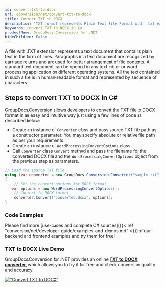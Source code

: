 ```yaml
---
id: convert-txt-to-docx
url: conversion/net/convert-txt-to-docx
title: Convert TXT to DOCX
description: "TXT format represents Plain Text File Format with .txt extension. Learn how to convert TXT to DOCX file programmatically in C# language using GroupDocs.Conversion for .NET library."
keywords: Convert TXT to DOCX in C#
productName: GroupDocs.Conversion for .NET
hideChildren: False
---
```


A file with .TXT extension represents a text document that contains plain text in the form of lines. Paragraphs in a text document are recognized by carriage returns and are used for better arrangement of file contents. A standard text document can be opened in any text editor or word processing application on different operating systems. All the text contained in such a file is in human-readable format and represented by sequence of characters.

## Steps to convert TXT to DOCX in C#

[GroupDocs.Conversion](https://products.groupdocs.com/conversion/net) allows developers to convert the TXT file to DOCX format in an easy and intuitive way just using a few lines of code as described below:

* Create an instance of `Converter` class and pass source TXT file path as a constructor parameter. You may specify absolute or relative file path as per your requirements. 
* Create an instance of `WordProcessingConvertOptions` class.
* Call `Converter` class `Convert` method and pass the filename for the converted DOCX file and the `WordProcessingConvertOptions` object from the previous step as parameters.

```csharp
// Load the source TXT file
using (var converter = new GroupDocs.Conversion.Converter("sample.txt"))
{
    // Set the convert options for DOCX format
   var options = new WordProcessingConvertOptions();
    // Convert to DOCX format
    converter.Convert("converted.docx", options);
}
```

### Code Examples

Please find more [use-cases and complete C# sources]({{< ref "conversion/net/developer-guide/examples-and-demos.md" >}}) of our backend and frontend examples and try them for free!

### TXT to DOCX Live Demo

GroupDocs.Conversion for .NET provides an online [**TXT to DOCX converter**](https://products.groupdocs.app/conversion/txt-to-docx), which allows you to try it for free and check conversion quality and accuracy.

[!["Convert TXT to DOCX"](conversion/net/images/convert-to-docx/convert-txt-to-docx.png)](https://products.groupdocs.app/conversion/txt-to-docx)